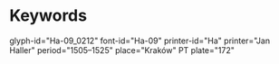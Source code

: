 # Keywords
glyph-id="Ha-09_0212"
font-id="Ha-09"
printer-id="Ha"
printer="Jan Haller"
period="1505–1525"
place="Kraków"
PT plate="172"
